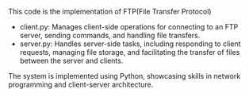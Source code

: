 This code is the implementation of FTP(File Transfer Protocol)

- client.py: Manages client-side operations for connecting to an FTP server, sending commands, and handling file transfers.
- server.py: Handles server-side tasks, including responding to client requests, managing file storage, and facilitating the transfer of files between the server and clients.
  
The system is implemented using Python, showcasing skills in network programming and client-server architecture.
